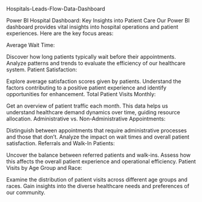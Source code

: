 Hospitals-Leads-Flow-Data-Dashboard

Power BI Hospital Dashboard: Key Insights into Patient Care
Our Power BI dashboard provides vital insights into hospital operations and patient experiences. Here are the key focus areas:

Average Wait Time:

Discover how long patients typically wait before their appointments. Analyze patterns and trends to evaluate the efficiency of our healthcare system.
Patient Satisfaction:

Explore average satisfaction scores given by patients. Understand the factors contributing to a positive patient experience and identify opportunities for enhancement.
Total Patient Visits Monthly:

Get an overview of patient traffic each month. This data helps us understand healthcare demand dynamics over time, guiding resource allocation.
Administrative vs. Non-Administrative Appointments:

Distinguish between appointments that require administrative processes and those that don’t. Analyze the impact on wait times and overall patient satisfaction.
Referrals and Walk-In Patients:

Uncover the balance between referred patients and walk-ins. Assess how this affects the overall patient experience and operational efficiency.
Patient Visits by Age Group and Race:

Examine the distribution of patient visits across different age groups and races. Gain insights into the diverse healthcare needs and preferences of our community.
